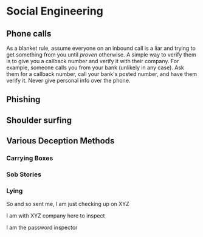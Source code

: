 # Social Engineering

## Phone calls
As a blanket rule, assume everyone on an inbound call is a liar and trying to get something from you until *proven* otherwise. A simple way to verify them is to give you a callback number and verify it with their company. For example, someone calls you from your bank (unlikely in any case). Ask them for a callback number, call your bank's posted number, and have them verify it. Never give personal info over the phone.

## Phishing

## Shoulder surfing

## Various Deception Methods

### Carrying Boxes

### Sob Stories

### Lying
So and so sent me, I am just checking up on XYZ

I am with XYZ company here to inspect

I am the password inspector